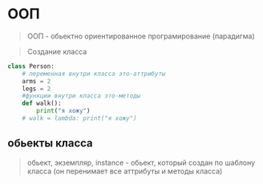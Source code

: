 # ООП
> ООП - обьектно ориентированное програмирование
(парадигма)



> Создание класса 
```py
class Person:
    # переменная внутри класса это-аттрибуты
    arms = 2
    legs = 2
    #функции внутри класса это-методы
    def walk():
        print("я хожу")
    # walk = lambda: print("я хожу")
```
## обьекты класса
> обьект, экземпляр, instance - обьект, который создан по шаблону класса (он перенимает все аттрибуты и методы класса)
